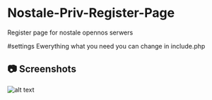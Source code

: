 # Nostale-Priv-Register-Page
Register page for nostale opennos serwers 

#settings
Ewerything what you need you can change in include.php

## :camera: Screenshots
![alt text][ss1]

[ss1]: https://raw.githubusercontent.com/gorlik1337/Nostale-Priv-Register-Page/master/screanshot/ss.jpg "ss1"